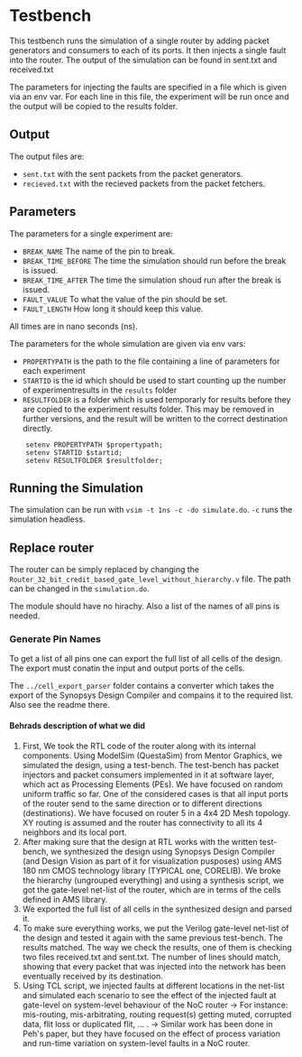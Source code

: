 # Testbench

This testbench runs the simulation of a single router by adding packet generators and consumers to each of its ports.
It then injects a single fault into the router.
The output of the simulation can be found in sent.txt and received.txt

The parameters for injecting the faults are specified in a file which is given via an env var.
For each line in this file, the experiment will be run once and the output will be copied to the results folder.

## Output
The output files are:
 - `sent.txt` with the sent packets from the packet generators.
 - `recieved.txt` with the recieved packets from the packet fetchers.

## Parameters

The parameters for a single experiment are:
 - `BREAK_NAME` The name of the pin to break.
 - `BREAK_TIME_BEFORE` The time the simulation should run before the break is issued.
 - `BREAK_TIME_AFTER` The time the simulation shoud run after the break is issued.
 - `FAULT_VALUE` To what the value of the pin should be set.
 - `FAULT_LENGTH` How long it should keep this value.

 All times are in nano seconds (ns).

The parameters for the whole simulation are given via env vars:
    
- `PROPERTYPATH` is the path to the file containing a line of parameters for each experiment
- `STARTID` is the id which should be used to start counting up the number of experimentresults in the `results` folder
- `RESULTFOLDER` is a folder which is used temporarly for results before they are copied to the experiment results folder. This may be removed in further versions, and the result will be written to the correct destination directly.
```
    setenv PROPERTYPATH $propertypath; 
    setenv STARTID $startid; 
    setenv RESULTFOLDER $resultfolder;
```

## Running the Simulation

The simulation can be run with `vsim -t 1ns -c -do simulate.do`. `-c` runs the simulation headless.


## Replace router

The router can be simply replaced by changing the `Router_32_bit_credit_based_gate_level_without_hierarchy.v` file. The path can be changed in the `simulation.do`.

The module should have no hirachy. Also a list of the names of all pins is needed.

### Generate Pin Names
To get a list of all pins one can export the full list of all cells of the design. The export must conatin the input and output ports of the cells.

The `../cell_export_parser` folder contains a converter which takes the export of the Synopsys Design Compiler and compains it to the required list.
Also see the readme there.

#### Behrads description of what we did


1) First, We took the RTL code of the router along with its internal components. Using ModelSim (QuestaSim) from Mentor Graphics, we simulated the design, using a test-bench. The test-bench has packet injectors and packet consumers implemented in it at software layer, which act as Processing Elements (PEs). We have focused on random uniform traffic so far. One of the considered cases is that all input ports of the router send to the same direction or to different directions (destinations).
We have focused on router 5 in a 4x4 2D Mesh topology. XY routing is assumed and the router has connectivity to all its 4 neighbors and its local port. 
2) After making sure that the design at RTL works with the written test-bench, we synthesized the design using Synopsys Design Compiler (and Design Vision as part of it for visualization pusposes) using AMS 180 nm CMOS technology library (TYPICAL one, CORELIB). We broke the hierarchy (ungrouped everything) and using a synthesis script, we got the gate-level net-list of the router, which are in terms of the cells defined in AMS library. 
3) We exported the full list of all cells in the synthesized design and parsed it. 
4) To make sure everything works, we put the Verilog gate-level net-list of the design and tested it again with the same previous test-bench. The results matched. The way we check the results, one of them is checking two files received.txt and sent.txt. The number of lines should match, showing that every packet that was injected into the network has been eventually received by its destination.  
5) Using TCL script, we injected faults at different locations in the net-list and simulated each scenario to see the effect of the injected fault at gate-level on system-level behaviour of the NoC router -> For instance: mis-routing, mis-arbitrating, routing request(s) getting muted, corrupted data, flit loss or duplicated flit, ... . -> Similar work has been done in Peh's paper, but they have focused on the effect of process variation and run-time variation on system-level faults in a NoC router. 